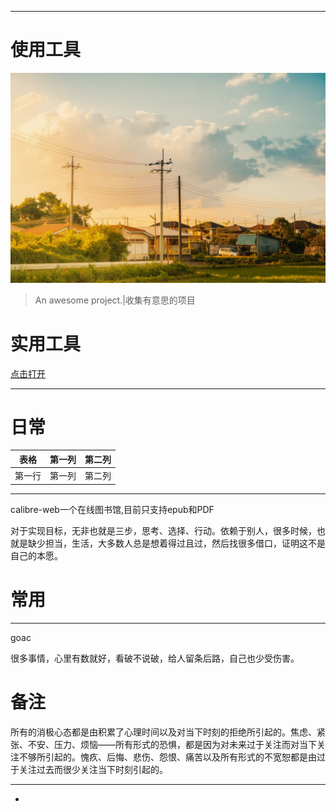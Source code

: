 ***

# 使用工具



![header_1.png](img/header_2.png.jpg)

> An awesome project.|收集有意思的项目

# 实用工具
[点击打开](https://dwz.mk/sq3tg)


-------

# 日常

| 表格      | 第一列     | 第二列     |
| ---------- | :-----------:  | :-----------: |
| 第一行     | 第一列     | 第二列     |



------



calibre-web一个在线图书馆,目前只支持epub和PDF

对于实现目标，无非也就是三步，思考、选择、行动。依赖于别人，很多时候，也就是缺少担当，生活，大多数人总是想着得过且过，然后找很多借口，证明这不是自己的本愿。





# 常用

------

goac

很多事情，心里有数就好，看破不说破，给人留条后路，自己也少受伤害。





# 备注


所有的消极心态都是由积累了心理时间以及对当下时刻的拒绝所引起的。焦虑、紧张、不安、压力、烦恼——所有形式的恐惧，都是因为对未来过于关注而对当下关注不够所引起的。愧疚、后悔、悲伤、怨恨、痛苦以及所有形式的不宽恕都是由过于关注过去而很少关注当下时刻引起的。



---------



-
